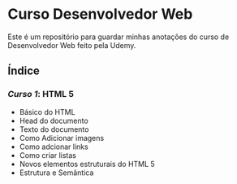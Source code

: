 # Curso Desenvolvedor Web

Este é um repositório para guardar minhas anotações do curso de Desenvolvedor Web feito pela Udemy.

## Índice

### *Curso 1*: HTML 5
 - Básico do HTML
 - Head do documento
 - Texto do documento
 - Como Adicionar imagens
 - Como adcionar links
 - Como criar listas
 - Novos elementos estruturais do HTML 5
 - Estrutura e Semântica